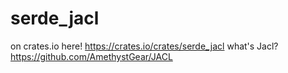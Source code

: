 # serde_jacl
on crates.io here! https://crates.io/crates/serde_jacl
what's Jacl? https://github.com/AmethystGear/JACL
